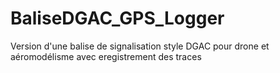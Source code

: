# BaliseDGAC_GPS_Logger
Version d'une balise de signalisation style DGAC pour drone et aéromodélisme avec eregistrement des traces
